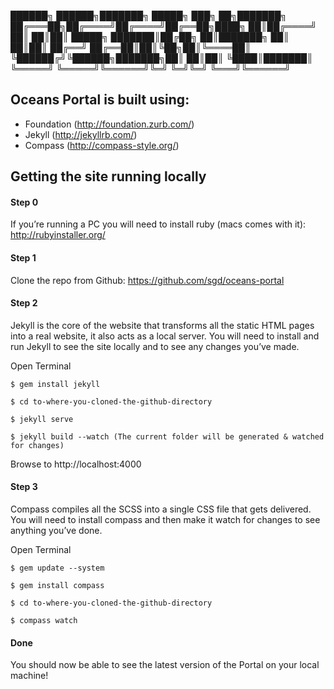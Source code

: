 

 ██████╗  ██████╗███████╗ █████╗ ███╗   ██╗███████╗
██╔═══██╗██╔════╝██╔════╝██╔══██╗████╗  ██║██╔════╝
██║   ██║██║     █████╗  ███████║██╔██╗ ██║███████╗
██║   ██║██║     ██╔══╝  ██╔══██║██║╚██╗██║╚════██║
╚██████╔╝╚██████╗███████╗██║  ██║██║ ╚████║███████║
 ╚═════╝  ╚═════╝╚══════╝╚═╝  ╚═╝╚═╝  ╚═══╝╚══════╝


## Oceans Portal is built using:

* Foundation (http://foundation.zurb.com/)
* Jekyll (http://jekyllrb.com/)
* Compass (http://compass-style.org/)

## Getting the site running locally

#### Step 0
If you’re running a PC you will need to install ruby (macs comes with it):
http://rubyinstaller.org/

#### Step 1
Clone the repo from Github:
https://github.com/sgd/oceans-portal

#### Step 2
Jekyll is the core of the website that transforms all the static HTML pages into a real website, it also acts as a local server. You will need to install and run Jekyll to see the site locally and to see any changes you’ve made.

Open Terminal

`$ gem install jekyll`

`$ cd to-where-you-cloned-the-github-directory`

`$ jekyll serve`

`$ jekyll build --watch (The current folder will be generated & watched for changes)`

Browse to http://localhost:4000

#### Step 3
Compass compiles all the SCSS into a single CSS file that gets delivered. You will need to install compass and then make it watch for changes to see anything you’ve done. 

Open Terminal

`$ gem update --system`

`$ gem install compass`

`$ cd to-where-you-cloned-the-github-directory`

`$ compass watch`

#### Done
You should now be able to see the latest version of the Portal on your local machine! 